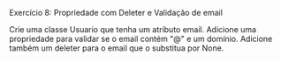 Exercício 8: Propriedade com Deleter e Validação de email

Crie uma classe Usuario que tenha um atributo email. Adicione uma propriedade para validar se o email contém "@" e um domínio. Adicione também um deleter para o email que o substitua por None.